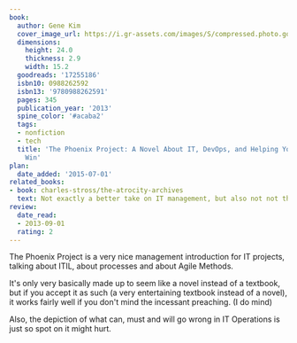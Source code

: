 ```yaml
---
book:
  author: Gene Kim
  cover_image_url: https://i.gr-assets.com/images/S/compressed.photo.goodreads.com/books/1361113128l/17255186._SX98_.jpg
  dimensions:
    height: 24.0
    thickness: 2.9
    width: 15.2
  goodreads: '17255186'
  isbn10: 0988262592
  isbn13: '9780988262591'
  pages: 345
  publication_year: '2013'
  spine_color: '#acaba2'
  tags:
  - nonfiction
  - tech
  title: 'The Phoenix Project: A Novel About IT, DevOps, and Helping Your Business
    Win'
plan:
  date_added: '2015-07-01'
related_books:
- book: charles-stross/the-atrocity-archives
  text: Not exactly a better take on IT management, but also not not that.
review:
  date_read:
  - 2013-09-01
  rating: 2
---
```


The Phoenix Project is a very nice management introduction for IT projects, talking about ITIL, about processes and
about Agile Methods.

It's only very basically made up to seem like a novel instead of a textbook, but if you accept it as such (a very
entertaining textbook instead of a novel), it works fairly well if you don't mind the incessant preaching. (I do mind)

Also, the depiction of what can, must and will go wrong in IT Operations is just so spot on it might hurt.

